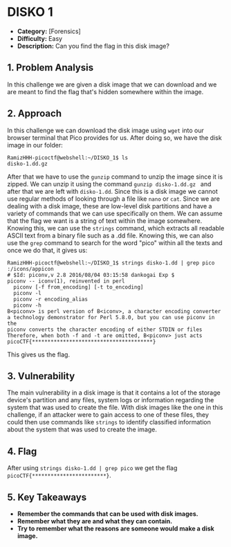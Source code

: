 # DISKO 1

- **Category:** [Forensics]
- **Difficulty:** Easy
- **Description:** Can you find the flag in this disk image?

## 1. Problem Analysis

In this challenge we are given a disk image that we can download and we are meant to find the flag that's hidden somewhere within the image.

## 2. Approach

In this challenge we can download the disk image using `wget` into our browser terminal that Pico provides for us. After doing so, we have the disk image in our folder:

```
RamizHHH-picoctf@webshell:~/DISKO_1$ ls
disko-1.dd.gz
```

After that we have to use the `gunzip` command to unzip the image since it is zipped. We can unzip it using the command `gunzip disko-1.dd.gz ` and after that we are left with `disko-1.dd`. Since this is a disk image we cannot use regular methods of looking through a file like `nano` or `cat`. Since we are dealing with a disk image, these are low-level disk partitions and have a variety of commands that we can use specifically on them. We can assume that the flag we want is a string of text within the image somewhere. Knowing this, we can use the `strings` command, which extracts all readable ASCII text from a binary file such as a .dd file. Knowing this, we can also use the `grep` command to search for the word "pico" within all the texts and once we do that, it gives us:

```
RamizHHH-picoctf@webshell:~/DISKO_1$ strings disko-1.dd | grep pico
:/icons/appicon
# $Id: piconv,v 2.8 2016/08/04 03:15:58 dankogai Exp $
piconv -- iconv(1), reinvented in perl
  piconv [-f from_encoding] [-t to_encoding]
  piconv -l
  piconv -r encoding_alias
  piconv -h
B<piconv> is perl version of B<iconv>, a character encoding converter
a technology demonstrator for Perl 5.8.0, but you can use piconv in the
piconv converts the character encoding of either STDIN or files
Therefore, when both -f and -t are omitted, B<piconv> just acts
picoCTF{***************************************}
```

This gives us the flag.

## 3. Vulnerability

The main vulnerability in a disk image is that it contains a lot of the storage device's partition and any files, system logs or information regarding the system that was used to create the file. With disk images like the one in this challenge, if an attacker were to gain access to one of these files, they could then use commands like `strings` to identify classified information about the system that was used to create the image.

## 4. Flag

After using `strings disko-1.dd | grep pico` we get the flag `picoCTF{************************}`.

## 5. Key Takeaways

- **Remember the commands that can be used with disk images.**
- **Remember what they are and what they can contain.**
- **Try to remember what the reasons are someone would make a disk image.**

